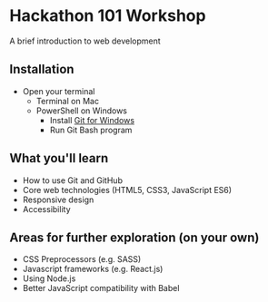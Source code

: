 # Hackathon 101 Workshop

A brief introduction to web development

## Installation

- Open your terminal
  - Terminal on Mac
  - PowerShell on Windows
    - Install [Git for Windows](https://gitforwindows.org/)
    - Run Git Bash program

## What you'll learn

- How to use Git and GitHub
- Core web technologies (HTML5, CSS3, JavaScript ES6)
- Responsive design
- Accessibility

## Areas for further exploration (on your own)

- CSS Preprocessors (e.g. SASS)
- Javascript frameworks (e.g. React.js)
- Using Node.js
- Better JavaScript compatibility with Babel
